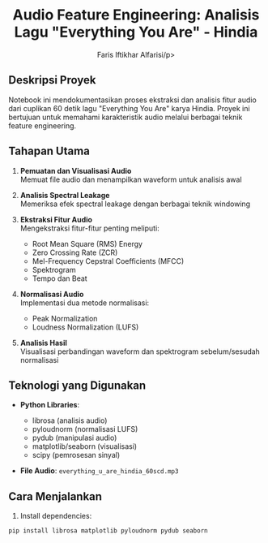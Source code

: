 
<h1 align="center"> Audio Feature Engineering: Analisis Lagu "Everything You Are" - Hindia</h1>
<p align="center"> Faris Iftikhar Alfarisi/p>

## Deskripsi Proyek
Notebook ini mendokumentasikan proses ekstraksi dan analisis fitur audio dari cuplikan 60 detik lagu "Everything You Are" karya Hindia. Proyek ini bertujuan untuk memahami karakteristik audio melalui berbagai teknik feature engineering.

## Tahapan Utama
1. **Pemuatan dan Visualisasi Audio**  
   Memuat file audio dan menampilkan waveform untuk analisis awal

2. **Analisis Spectral Leakage**  
   Memeriksa efek spectral leakage dengan berbagai teknik windowing

3. **Ekstraksi Fitur Audio**  
   Mengekstraksi fitur-fitur penting meliputi:
   - Root Mean Square (RMS) Energy
   - Zero Crossing Rate (ZCR)
   - Mel-Frequency Cepstral Coefficients (MFCC)
   - Spektrogram
   - Tempo dan Beat

4. **Normalisasi Audio**  
   Implementasi dua metode normalisasi:
   - Peak Normalization
   - Loudness Normalization (LUFS)

5. **Analisis Hasil**  
   Visualisasi perbandingan waveform dan spektrogram sebelum/sesudah normalisasi

## Teknologi yang Digunakan
- **Python Libraries**:
  - librosa (analisis audio)
  - pyloudnorm (normalisasi LUFS)
  - pydub (manipulasi audio)
  - matplotlib/seaborn (visualisasi)
  - scipy (pemrosesan sinyal)

- **File Audio**:
  `everything_u_are_hindia_60scd.mp3`

## Cara Menjalankan
1. Install dependencies:
```bash
pip install librosa matplotlib pyloudnorm pydub seaborn
```
